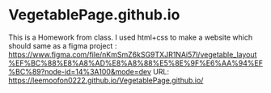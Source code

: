 # VegetablePage.github.io
This is a Homework from class. I used html+css to make a website which should same as a figma project : https://www.figma.com/file/nKmSmZ6kSG9TXJR1NAi57l/vegetable_layout%EF%BC%88%E8%A8%AD%E8%A8%88%E5%8E%9F%E6%AA%94%EF%BC%89?node-id=14%3A100&mode=dev
URL: https://leemoofon0222.github.io/VegetablePage.github.io/
